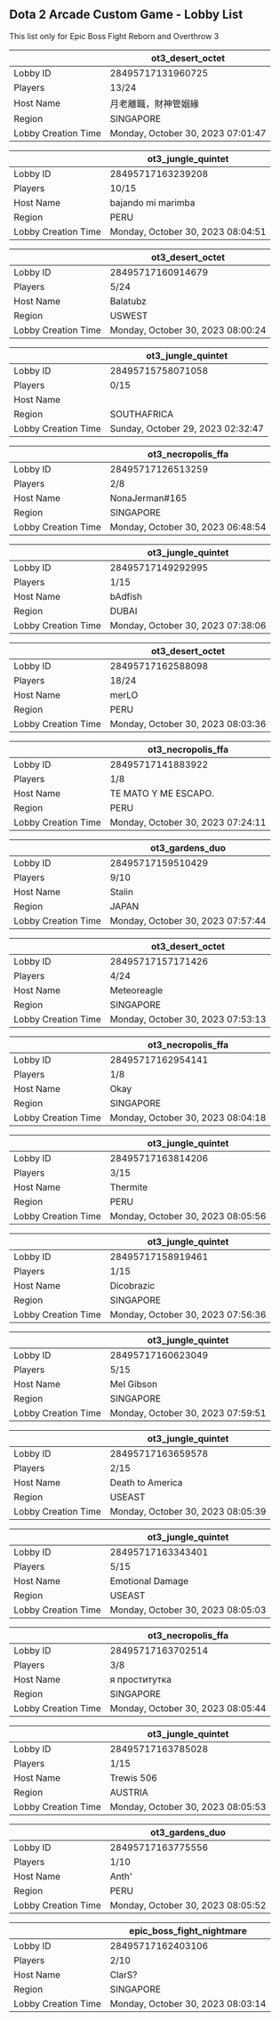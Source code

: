 ## Dota 2 Arcade Custom Game - Lobby List

This list only for Epic Boss Fight Reborn and Overthrow 3

|  | ot3_desert_octet |
| ------ | ------ |
| Lobby ID | 28495717131960725 |
| Players | 13/24 |
| Host Name | 月老離職，財神管姻緣 |
| Region | SINGAPORE |
| Lobby Creation Time | Monday, October 30, 2023 07:01:47 |


|  | ot3_jungle_quintet |
| ------ | ------ |
| Lobby ID | 28495717163239208 |
| Players | 10/15 |
| Host Name | bajando mi marimba |
| Region | PERU |
| Lobby Creation Time | Monday, October 30, 2023 08:04:51 |


|  | ot3_desert_octet |
| ------ | ------ |
| Lobby ID | 28495717160914679 |
| Players | 5/24 |
| Host Name | Balatubz |
| Region | USWEST |
| Lobby Creation Time | Monday, October 30, 2023 08:00:24 |


|  | ot3_jungle_quintet |
| ------ | ------ |
| Lobby ID | 28495715758071058 |
| Players | 0/15 |
| Host Name |  |
| Region | SOUTHAFRICA |
| Lobby Creation Time | Sunday, October 29, 2023 02:32:47 |


|  | ot3_necropolis_ffa |
| ------ | ------ |
| Lobby ID | 28495717126513259 |
| Players | 2/8 |
| Host Name | NonaJerman#165 |
| Region | SINGAPORE |
| Lobby Creation Time | Monday, October 30, 2023 06:48:54 |


|  | ot3_jungle_quintet |
| ------ | ------ |
| Lobby ID | 28495717149292995 |
| Players | 1/15 |
| Host Name | bAdfish |
| Region | DUBAI |
| Lobby Creation Time | Monday, October 30, 2023 07:38:06 |


|  | ot3_desert_octet |
| ------ | ------ |
| Lobby ID | 28495717162588098 |
| Players | 18/24 |
| Host Name | merLO |
| Region | PERU |
| Lobby Creation Time | Monday, October 30, 2023 08:03:36 |


|  | ot3_necropolis_ffa |
| ------ | ------ |
| Lobby ID | 28495717141883922 |
| Players | 1/8 |
| Host Name | TE MATO Y ME ESCAPO. |
| Region | PERU |
| Lobby Creation Time | Monday, October 30, 2023 07:24:11 |


|  | ot3_gardens_duo |
| ------ | ------ |
| Lobby ID | 28495717159510429 |
| Players | 9/10 |
| Host Name | Stalin |
| Region | JAPAN |
| Lobby Creation Time | Monday, October 30, 2023 07:57:44 |


|  | ot3_desert_octet |
| ------ | ------ |
| Lobby ID | 28495717157171426 |
| Players | 4/24 |
| Host Name | Meteoreagle |
| Region | SINGAPORE |
| Lobby Creation Time | Monday, October 30, 2023 07:53:13 |


|  | ot3_necropolis_ffa |
| ------ | ------ |
| Lobby ID | 28495717162954141 |
| Players | 1/8 |
| Host Name | Okay |
| Region | SINGAPORE |
| Lobby Creation Time | Monday, October 30, 2023 08:04:18 |


|  | ot3_jungle_quintet |
| ------ | ------ |
| Lobby ID | 28495717163814206 |
| Players | 3/15 |
| Host Name | Thermite |
| Region | PERU |
| Lobby Creation Time | Monday, October 30, 2023 08:05:56 |


|  | ot3_jungle_quintet |
| ------ | ------ |
| Lobby ID | 28495717158919461 |
| Players | 1/15 |
| Host Name | Dicobrazic |
| Region | SINGAPORE |
| Lobby Creation Time | Monday, October 30, 2023 07:56:36 |


|  | ot3_jungle_quintet |
| ------ | ------ |
| Lobby ID | 28495717160623049 |
| Players | 5/15 |
| Host Name | Mel Gibson |
| Region | SINGAPORE |
| Lobby Creation Time | Monday, October 30, 2023 07:59:51 |


|  | ot3_jungle_quintet |
| ------ | ------ |
| Lobby ID | 28495717163659578 |
| Players | 2/15 |
| Host Name | Death to America |
| Region | USEAST |
| Lobby Creation Time | Monday, October 30, 2023 08:05:39 |


|  | ot3_jungle_quintet |
| ------ | ------ |
| Lobby ID | 28495717163343401 |
| Players | 5/15 |
| Host Name | Emotional Damage |
| Region | USEAST |
| Lobby Creation Time | Monday, October 30, 2023 08:05:03 |


|  | ot3_necropolis_ffa |
| ------ | ------ |
| Lobby ID | 28495717163702514 |
| Players | 3/8 |
| Host Name | я проститутка |
| Region | SINGAPORE |
| Lobby Creation Time | Monday, October 30, 2023 08:05:44 |


|  | ot3_jungle_quintet |
| ------ | ------ |
| Lobby ID | 28495717163785028 |
| Players | 1/15 |
| Host Name | Trewis 506 |
| Region | AUSTRIA |
| Lobby Creation Time | Monday, October 30, 2023 08:05:53 |


|  | ot3_gardens_duo |
| ------ | ------ |
| Lobby ID | 28495717163775556 |
| Players | 1/10 |
| Host Name | Anth' |
| Region | PERU |
| Lobby Creation Time | Monday, October 30, 2023 08:05:52 |


|  | epic_boss_fight_nightmare |
| ------ | ------ |
| Lobby ID | 28495717162403106 |
| Players | 2/10 |
| Host Name | ClarS? |
| Region | SINGAPORE |
| Lobby Creation Time | Monday, October 30, 2023 08:03:14 |


